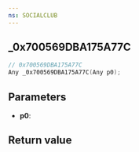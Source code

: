 ```yaml
---
ns: SOCIALCLUB
---
```

## _0x700569DBA175A77C

```c
// 0x700569DBA175A77C
Any _0x700569DBA175A77C(Any p0);
```


## Parameters
* **p0**: 

## Return value
